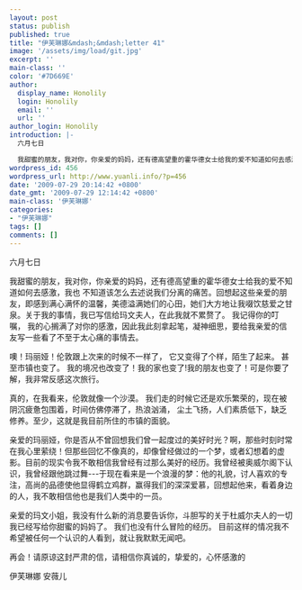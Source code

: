 ```yaml
---
layout: post
status: publish
published: true
title: "伊芙琳娜&mdash;&mdash;letter 41"
image: '/assets/img/load/git.jpg'
excerpt: ''
main-class: ''
color: '#7D669E'
author:
  display_name: Honolily
  login: Honolily
  email: ''
  url: ''
author_login: Honolily
introduction: |-
  六月七日

  我甜蜜的朋友，我对你，你亲爱的妈妈，还有德高望重的霍华德女士给我的爱不知道如何去感激，我也 不知道该怎么去述说我们分离的痛苦。回想起这些亲爱的朋友，即感到满心满怀的温馨，美德溢满她们的心田，她们大方地让我啜饮慈爱之甘泉。关于我的事情，我已写信给玛文夫人，在此我就不累赘了。 我记得你的叮嘱， 我的心搁满了对你的感激，因此我此刻拿起笔，凝神细思，要给我亲爱的信友写一些看了不至于太心痛的事情去。
wordpress_id: 456
wordpress_url: http://www.yuanli.info/?p=456
date: '2009-07-29 20:14:42 +0800'
date_gmt: '2009-07-29 12:14:42 +0800'
main-class: '伊芙琳娜'
categories:
- "伊芙琳娜"
tags: []
comments: []
---
```

六月七日

我甜蜜的朋友，我对你，你亲爱的妈妈，还有德高望重的霍华德女士给我的爱不知道如何去感激，我也 不知道该怎么去述说我们分离的痛苦。回想起这些亲爱的朋友，即感到满心满怀的温馨，美德溢满她们的心田，她们大方地让我啜饮慈爱之甘泉。关于我的事情，我已写信给玛文夫人，在此我就不累赘了。 我记得你的叮嘱， 我的心搁满了对你的感激，因此我此刻拿起笔，凝神细思，要给我亲爱的信友写一些看了不至于太心痛的事情去。

噢！玛丽娅！伦敦跟上次来的时候不一样了， 它又变得了个样，陌生了起来。 甚至市镇也变了。 我的境况也改变了！我的家也变了!我的朋友也变了！可是你要了解，我非常反感这次旅行。

真的，在我看来，伦敦就像一个沙漠。 我们走的时候它还是欢乐繁荣的，现在被阴沉疲惫包围着，时间仿佛停滞了，热浪汹涌， 尘土飞扬，人们素质低下，缺乏修养。至少，这就是我目前所住的市镇的面貌。

亲爱的玛丽娅，你是否从不曾回想我们曾一起度过的美好时光？啊，那些时刻时常在我心里萦绕！但那些回忆不像真的，却像曾经做过的一个梦，或者幻想着的虚影。目前的现实令我不敢相信我曾经有过那么美好的经历。我曾经被奥威尔阁下认识，我曾经跟他跳过舞---于现在看来是一个浪漫的梦：他的礼貌，讨人喜欢的专注，高尚的品德使他显得鹤立鸡群，赢得我们的深深爱慕，回想起他来，看着身边的人，我不敢相信他也是我们人类中的一员。

亲爱的玛文小姐，我没有什么新的消息要告诉你，斗胆写的关于杜威尔夫人的一切我已经写给你甜蜜的妈妈了。 我们也没有什么冒险的经历。 目前这样的情况我不希望被任何一个认识的人看到，就让我默默无闻吧。

再会！请原谅这封严肃的信，请相信你真诚的，挚爱的，心怀感激的

伊芙琳娜 安薇儿

